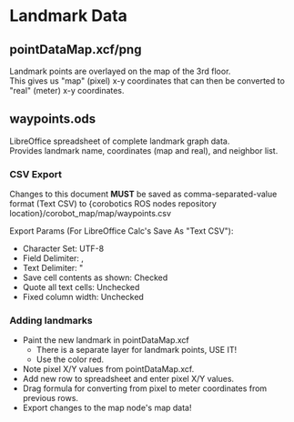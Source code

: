 # Landmark Data

## pointDataMap.xcf/png

Landmark points are overlayed on the map of the 3rd floor.  
This gives us "map" (pixel) x-y coordinates that can then be converted to "real" (meter) x-y coordinates.

## waypoints.ods

LibreOffice spreadsheet of complete landmark graph data.  
Provides landmark name, coordinates (map and real), and neighbor list.

### CSV Export
Changes to this document **MUST** be saved as comma-separated-value format (Text CSV)
to {corobotics ROS nodes repository location}/corobot_map/map/waypoints.csv

Export Params (For LibreOffice Calc's Save As "Text CSV"):
* Character Set: UTF-8
* Field Delimiter: ,
* Text Delimiter: "
* Save cell contents as shown: Checked
* Quote all text cells: Unchecked
* Fixed column width: Unchecked

### Adding landmarks

* Paint the new landmark in pointDataMap.xcf
  * There is a separate layer for landmark points, USE IT!
  * Use the color red.
* Note pixel X/Y values from pointDataMap.xcf.
* Add new row to spreadsheet and enter pixel X/Y values.
* Drag formula for converting from pixel to meter coordinates from previous rows.
* Export changes to the map node's map data!

